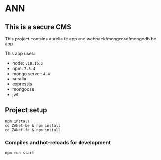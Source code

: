# ANN

## This is a secure CMS

This project contains aurelia fe app and webpack/mongoose/mongodb be app

This app uses:
- node: `v10.16.3`
- npm: `7.5.4`
- mongo server: `4.4`
- aurelia
- expressjs
- mongoose
- jwt

## Project setup
```
npm install
cd ZANet-be & npm install
cd ZANet-fe & npm install
```

### Compiles and hot-reloads for development
```
npm run start
```
